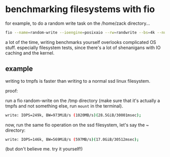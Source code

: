 # benchmarking filesystems with fio

for example, to do a random write task on the /home/zack directory...

```bash
fio --name=random-write --ioengine=posixaio --rw=randwrite --bs=4k --numjobs=1 --size=1g --time_based --runtime=30s --end_fsync=1 --directory=/home/zack
```

a lot of the time, writing benchmarks yourself overlooks
complicated OS stuff. especially filesystem tests, since
there's a lot of shenanigans with IO caching and the kernel.

## example

writing to tmpfs is faster than writing to a normal ssd linux filesystem.

proof:

run a fio random-write on the /tmp directory (make sure that it's actually
a tmpfs and not something else, run `mount` in the terminal).

```bash
write: IOPS=249k, BW=973MiB/s (1020MB/s)(28.5GiB/30001msec);
```

now, run the same fio operation on the ssd filesystem, let's say the ~ directory:

```bash
write: IOPS=146k, BW=569MiB/s (597MB/s)(17.0GiB/30512msec);
```

(but don't believe me. try it yourself!)
